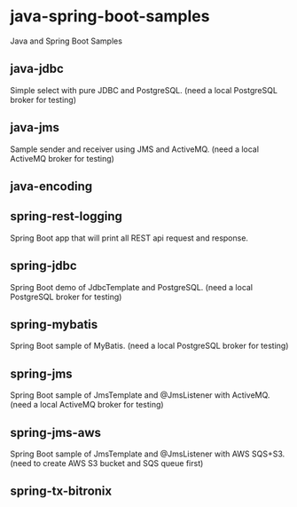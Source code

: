 # java-spring-boot-samples
Java and Spring Boot Samples

## java-jdbc
Simple select with pure JDBC and PostgreSQL. (need a local PostgreSQL broker for testing)

## java-jms
Sample sender and receiver using JMS and ActiveMQ. (need a local ActiveMQ broker for testing)

## java-encoding

## spring-rest-logging
Spring Boot app that will print all REST api request and response.

## spring-jdbc
Spring Boot demo of JdbcTemplate and PostgreSQL. (need a local PostgreSQL broker for testing)

## spring-mybatis
Spring Boot sample of MyBatis. (need a local PostgreSQL broker for testing)

## spring-jms
Spring Boot sample of JmsTemplate and @JmsListener with ActiveMQ. (need a local ActiveMQ broker for testing)

## spring-jms-aws
Spring Boot sample of JmsTemplate and @JmsListener with AWS SQS+S3. (need to create AWS S3 bucket and SQS queue first)

## spring-tx-bitronix